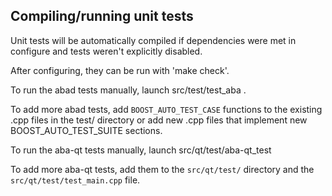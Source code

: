 Compiling/running unit tests
------------------------------------

Unit tests will be automatically compiled if dependencies were met in configure
and tests weren't explicitly disabled.

After configuring, they can be run with 'make check'.

To run the abad tests manually, launch src/test/test_aba .

To add more abad tests, add `BOOST_AUTO_TEST_CASE` functions to the existing
.cpp files in the test/ directory or add new .cpp files that
implement new BOOST_AUTO_TEST_SUITE sections.

To run the aba-qt tests manually, launch src/qt/test/aba-qt_test

To add more aba-qt tests, add them to the `src/qt/test/` directory and
the `src/qt/test/test_main.cpp` file.
